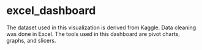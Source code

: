 # excel_dashboard
The dataset used in this visualization is derived from Kaggle. Data cleaning was done in Excel. The tools used in this dashboard are pivot charts, graphs, and slicers. 
